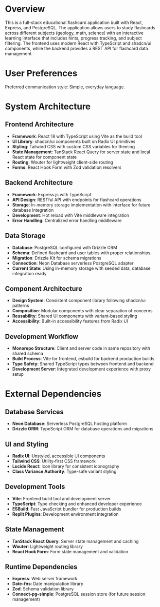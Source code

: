 # Overview

This is a full-stack educational flashcard application built with React, Express, and PostgreSQL. The application allows users to study flashcards across different subjects (geology, math, science) with an interactive learning interface that includes hints, progress tracking, and subject filtering. The frontend uses modern React with TypeScript and shadcn/ui components, while the backend provides a REST API for flashcard data management.

# User Preferences

Preferred communication style: Simple, everyday language.

# System Architecture

## Frontend Architecture
- **Framework**: React 18 with TypeScript using Vite as the build tool
- **UI Library**: shadcn/ui components built on Radix UI primitives
- **Styling**: Tailwind CSS with custom CSS variables for theming
- **State Management**: TanStack React Query for server state and local React state for component state
- **Routing**: Wouter for lightweight client-side routing
- **Forms**: React Hook Form with Zod validation resolvers

## Backend Architecture
- **Framework**: Express.js with TypeScript
- **API Design**: RESTful API with endpoints for flashcard operations
- **Storage**: In-memory storage implementation with interface for future database integration
- **Development**: Hot reload with Vite middleware integration
- **Error Handling**: Centralized error handling middleware

## Data Storage
- **Database**: PostgreSQL configured with Drizzle ORM
- **Schema**: Defined flashcard and user tables with proper relationships
- **Migration**: Drizzle Kit for schema migrations
- **Connection**: Neon Database serverless PostgreSQL adapter
- **Current State**: Using in-memory storage with seeded data, database integration ready

## Component Architecture
- **Design System**: Consistent component library following shadcn/ui patterns
- **Composition**: Modular components with clear separation of concerns
- **Reusability**: Shared UI components with variant-based styling
- **Accessibility**: Built-in accessibility features from Radix UI

## Development Workflow
- **Monorepo Structure**: Client and server code in same repository with shared schema
- **Build Process**: Vite for frontend, esbuild for backend production builds
- **Type Safety**: Shared TypeScript types between frontend and backend
- **Development Server**: Integrated development experience with proxy setup

# External Dependencies

## Database Services
- **Neon Database**: Serverless PostgreSQL hosting platform
- **Drizzle ORM**: TypeScript ORM for database operations and migrations

## UI and Styling
- **Radix UI**: Unstyled, accessible UI components
- **Tailwind CSS**: Utility-first CSS framework
- **Lucide React**: Icon library for consistent iconography
- **Class Variance Authority**: Type-safe variant styling

## Development Tools
- **Vite**: Frontend build tool and development server
- **TypeScript**: Type checking and enhanced developer experience
- **ESBuild**: Fast JavaScript bundler for production builds
- **Replit Plugins**: Development environment integration

## State Management
- **TanStack React Query**: Server state management and caching
- **Wouter**: Lightweight routing library
- **React Hook Form**: Form state management and validation

## Runtime Dependencies
- **Express**: Web server framework
- **Date-fns**: Date manipulation library
- **Zod**: Schema validation library
- **Connect-pg-simple**: PostgreSQL session store (for future session management)